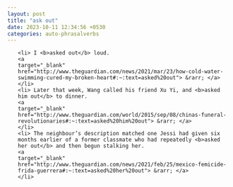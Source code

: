 ```yaml
---
layout: post
title: "ask out"
date: 2023-10-11 12:34:56 +0530
categories: auto-phrasalverbs
---
```

<ol>

    <li> I <b>asked out</b> loud.
    <a 
    target="_blank" 
    href="http://www.theguardian.com/news/2021/mar/23/how-cold-water-swimming-cured-my-broken-heart#:~:text=asked%20out"> &rarr; </a>
    </li>
    <li> Later that week, Wang called his friend Xu Yi, and <b>asked him out</b> to dinner.
    <a 
    target="_blank" 
    href="http://www.theguardian.com/world/2015/sep/08/chinas-funeral-revolutionaries#:~:text=asked%20him%20out"> &rarr; </a>
    </li>
    <li> The neighbour’s description matched one Jessi had given six months earlier of a former classmate who had repeatedly <b>asked her out</b> and then begun stalking her.
    <a 
    target="_blank" 
    href="http://www.theguardian.com/news/2021/feb/25/mexico-femicide-frida-guerrera#:~:text=asked%20her%20out"> &rarr; </a>
    </li>